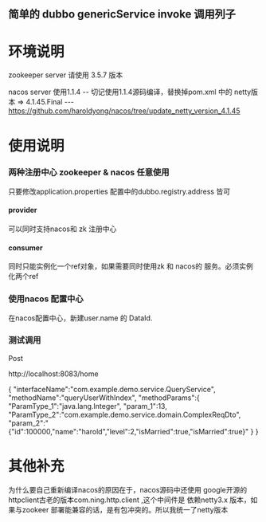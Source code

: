 ## 简单的 dubbo  genericService invoke  调用列子

# 环境说明

zookeeper server 请使用 3.5.7 版本

nacos server 使用1.1.4 
-- 切记使用1.1.4源码编译，替换掉pom.xml 中的 netty版本 => 4.1.45.Final
--- https://github.com/haroldyong/nacos/tree/update_netty_version_4.1.45


# 使用说明



### 两种注册中心  zookeeper  & nacos  任意使用
只要修改application.properties 配置中的dubbo.registry.address 皆可

#### provider

可以同时支持nacos和 zk 注册中心


#### consumer

同时只能实例化一个ref对象，如果需要同时使用zk 和 nacos的 服务。必须实例化两个ref

### 使用nacos 配置中心

在nacos配置中心，新建user.name  的 DataId.

### 测试调用

Post 

http://localhost:8083/home


{
    "interfaceName":"com.example.demo.service.QueryService",
    "methodName":"queryUserWithIndex",
    "methodParams":{
        "ParamType_1":"java.lang.Integer",
        "param_1":13,
        "ParamType_2":"com.example.demo.service.domain.ComplexReqDto",
        "param_2":"{\"id\":100000,\"name\":\"harold\",\"level\":2,\"isMarried\":true,\"isMarried\":true}"
    }
}


# 其他补充

为什么要自己重新编译nacos的原因在于，nacos源码中还使用 google开源的httpclient古老的版本com.ning.http.client ,这个中间件是
依赖netty3.x 版本，如果与zookeer 部署能兼容的话，是有包冲突的。所以我统一了netty版本